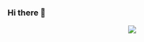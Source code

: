 ### Hi there 👋

<p align="center">
  <a href="https://skillicons.dev">
    <img src="https://skillicons.dev/icons?i=java,js,jquery,git,html,css,html" />
  </a>
</p>
